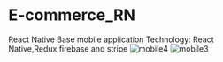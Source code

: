 # E-commerce_RN
React Native Base mobile application
Technology: React Native,Redux,firebase and stripe
![mobile4](https://user-images.githubusercontent.com/37147607/98985223-41b2a880-2549-11eb-8039-ed41b1683b19.PNG)
![mobile3](https://user-images.githubusercontent.com/37147607/98985240-47a88980-2549-11eb-9c5f-2067e56fc18d.PNG)
